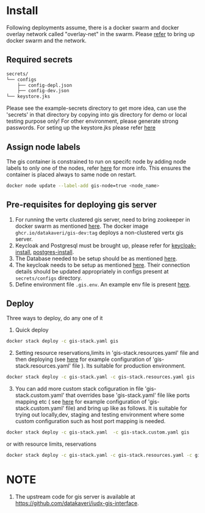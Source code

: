 # Install
 Following deployments assume, there is a docker swarm and  docker overlay network called "overlay-net"  in the swarm. Please [refer](../../../docs/swarm-setup.md) to bring up docker swarm and the network.
## Required secrets
```sh
secrets/
└── configs
    ├── config-depl.json
    ├── config-dev.json
└── keystore.jks
```
Please see the example-secrets directory to get more idea, can use the 'secrets' in that directory by copying into gis  directory  for demo or local testing purpose only! For other environment, please generate strong passwords. For seting up the keystore.jks please refer [here](https://github.com/datakaveri/iudx-aaa-server#jwt-signing-key-setup)

## Assign node labels
 The gis container is constrained to run on specifc node by adding node labels to only one of the nodes, refer [here](https://docs.docker.com/engine/swarm/services/#placement-constraints) for more info. This ensures the container is placed always to same node on restart.
```sh
docker node update --label-add gis-node=true <node_name>
```
## Pre-requisites for deploying gis server
1. For running the vertx clustered gis server, need to bring zookeeper in docker swarm as mentioned [here](../zookeeper/README.md).
The  docker image ```ghcr.io/datakaveri/gis-dev:tag``` deploys a non-clustered vertx gis server.
2. Keycloak and Postgresql must be brought up, please refer for [keycloak-install](../keycloak/README.md), [postgres-install](../postgres/README.md). 
3. The Database needed to be setup should be as mentioned [here](https://github.com/datakaveri/iudx-aaa-server#flyway-database-setup). 
4. The keycloak needs to be setup as mentioned [here](https://github.com/datakaveri/iudx-aaa-server#keycloak-setup).
Their connection details should be updated  appropriately in configs present at ```secrets/configs``` directory.
5. Define environment file ```.gis.env```. An example env file is present [here](example-env).
## Deploy

Three ways to deploy, do any one of it
1. Quick deploy  
```sh
docker stack deploy -c gis-stack.yaml gis 
```
2. Setting resource reservations,limits in 'gis-stack.resources.yaml' file and then deploying (see [here](example-gis-stack.resources.yaml) for example configuration of 'gis-stack.resources.yaml' file ). Its suitable for production environment.

```sh
docker stack deploy -c gis-stack.yaml -c gis-stack.resources.yaml gis
```
3. You can add more custom stack cofiguration in file 'gis-stack.custom.yaml' that overrides base 'gis-stack.yaml' file like ports mapping etc ( see [here](example-gis-stack.custom.yaml) for example configuration of 'gis-stack.custom.yaml' file)  and bring up like as follows. It is suitable for trying out locally,dev, staging and testing environment where some custom configuration such as host port mapping is needed.
```sh
docker stack deploy -c gis-stack.yaml  -c gis-stack.custom.yaml gis
```
or 
with resource limits, reservations
```sh
docker stack deploy -c gis-stack.yaml -c gis-stack.resources.yaml -c gis-stack.custom.yaml gis
```
# NOTE
1. The upstream code for gis server is available at https://github.com/datakaveri/iudx-gis-interface.
